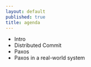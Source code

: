 ```yaml
---
layout: default
published: true
title: agenda
---
```


* Intro
* Distributed Commit
* Paxos
* Paxos in a real-world system


<!-- 4.1. xxx -->

<!-- * intro -->
<!-- 2. synchronization -->
<!-- 3. fault tolerance -->


<!-- * Why consensus algorithm? -->
<!-- * Known algorithms -->
<!-- ** 2PC -->
<!-- ** 3PC -->
<!-- ** problems -->
<!-- * paxos -->
<!-- ** the algorithm -->
<!-- ** proof -->
<!-- ** implementation -->
<!-- *** logical clock -->
<!-- *** vector clock -->

